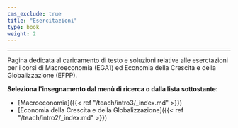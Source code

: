 ```yaml
---
cms_exclude: true
title: "Esercitazioni"
type: book
weight: 2
---
```

---
Pagina dedicata al caricamento di testo e soluzioni relative alle eserctazioni per i corsi di Macroeconomia (EGA1) ed Economia della Crescita e della Globalizzazione (EFPP).

**Seleziona l'insegnamento dal menù di ricerca o dalla lista sottostante:**

- [Macroeconomia]({{< ref "/teach/intro3/_index.md" >}})
- [Economia della Crescita e della Globalizzazione]({{< ref "/teach/intro2/_index.md" >}})